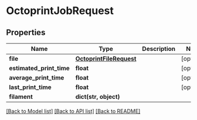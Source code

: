# OctoprintJobRequest


## Properties
Name | Type | Description | Notes
------------ | ------------- | ------------- | -------------
**file** | [**OctoprintFileRequest**](OctoprintFileRequest.md) |  | [optional] 
**estimated_print_time** | **float** |  | [optional] 
**average_print_time** | **float** |  | [optional] 
**last_print_time** | **float** |  | [optional] 
**filament** | **dict(str, object)** |  | 

[[Back to Model list]](../README.md#documentation-for-models) [[Back to API list]](../README.md#documentation-for-api-endpoints) [[Back to README]](../README.md)


